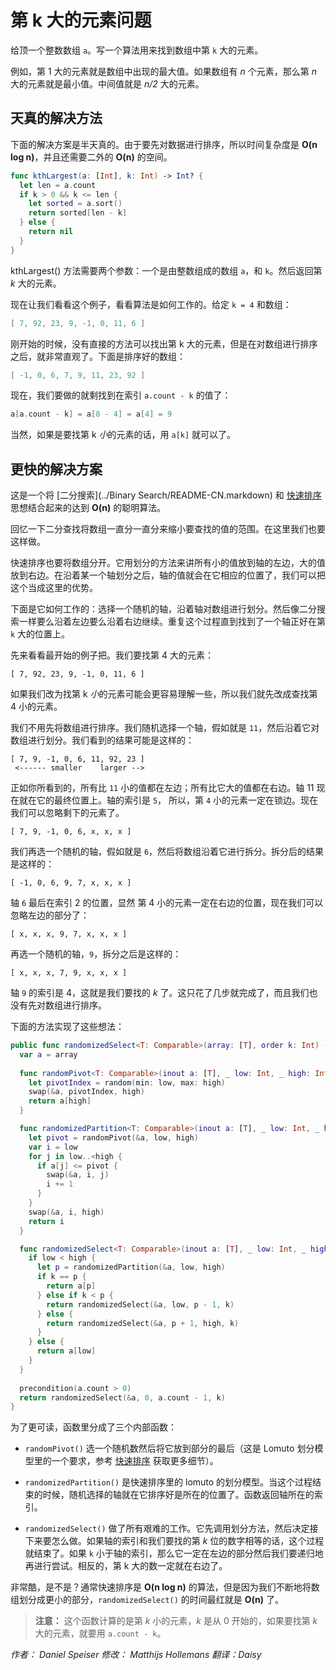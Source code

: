 # 第 k 大的元素问题

给顶一个整数数组 `a`。写一个算法用来找到数组中第 `k` 大的元素。

例如，第 1 大的元素就是数组中出现的最大值。如果数组有 *n* 个元素，那么第 *n* 大的元素就是最小值。中间值就是 *n/2* 大的元素。

## 天真的解决方法

下面的解决方案是半天真的。由于要先对数据进行排序，所以时间复杂度是 **O(n log n)**，并且还需要二外的 **O(n)** 的空间。

```swift
func kthLargest(a: [Int], k: Int) -> Int? {
  let len = a.count
  if k > 0 && k <= len {
    let sorted = a.sort()
    return sorted[len - k]
  } else {
    return nil
  }
}
```

kthLargest() 方法需要两个参数：一个是由整数组成的数组 `a`，和 `k`。然后返回第 *k* 大的元素。

现在让我们看看这个例子，看看算法是如何工作的。给定 `k = 4` 和数组：

```swift
[ 7, 92, 23, 9, -1, 0, 11, 6 ]
```

刚开始的时候，没有直接的方法可以找出第 k 大的元素，但是在对数组进行排序之后，就非常直观了。下面是排序好的数组：

```swift
[ -1, 0, 6, 7, 9, 11, 23, 92 ]
```

现在，我们要做的就剩找到在索引 `a.count - k` 的值了：

```swift
a[a.count - k] = a[8 - 4] = a[4] = 9
```

当然，如果是要找第 k *小*的元素的话，用 `a[k]` 就可以了。

## 更快的解决方案

这是一个将 [二分搜索](../Binary Search/README-CN.markdown) 和 [快速排序](../Quicksort/README-CN.markdown) 思想结合起来的达到 **O(n)** 的聪明算法。

回忆一下二分查找将数组一直分一直分来缩小要查找的值的范围。在这里我们也要这样做。

快速排序也要将数组分开。它用划分的方法来讲所有小的值放到轴的左边，大的值放到右边。在沿着某一个轴划分之后，轴的值就会在它相应的位置了，我们可以把这个当成这里的优势。

下面是它如何工作的：选择一个随机的轴，沿着轴对数组进行划分。然后像二分搜索一样要么沿着左边要么沿着右边继续。重复这个过程直到找到了一个轴正好在第 `k` 大的位置上。

先来看看最开始的例子把。我们要找第 4 大的元素：

	[ 7, 92, 23, 9, -1, 0, 11, 6 ]

如果我们改为找第 k *小*的元素可能会更容易理解一些，所以我们就先改成查找第 4 小的元素。

我们不用先将数组进行排序。我们随机选择一个轴，假如就是 `11`，然后沿着它对数组进行划分。我们看到的结果可能是这样的：

	[ 7, 9, -1, 0, 6, 11, 92, 23 ]
	 <------ smaller    larger -->

正如你所看到的，所有比 `11` 小的值都在左边；所有比它大的值都在右边。轴 11 现在就在它的最终位置上。轴的索引是 `5`， 所以，第 `4` 小的元素一定在锁边。现在我们可以忽略剩下的元素了。

	[ 7, 9, -1, 0, 6, x, x, x ]

我们再选一个随机的轴，假如就是 `6`，然后将数组沿着它进行拆分。拆分后的结果是这样的：

	[ -1, 0, 6, 9, 7, x, x, x ]

轴 `6` 最后在索引 2 的位置，显然 第 4 小的元素一定在右边的位置，现在我们可以忽略左边的部分了：

	[ x, x, x, 9, 7, x, x, x ]

再选一个随机的轴，`9`，拆分之后是这样的：

	[ x, x, x, 7, 9, x, x, x ]

轴 `9` 的索引是 4，这就是我们要找的 *k* 了。这只花了几步就完成了，而且我们也没有先对数组进行排序。

下面的方法实现了这些想法：

```swift
public func randomizedSelect<T: Comparable>(array: [T], order k: Int) -> T {
  var a = array
  
  func randomPivot<T: Comparable>(inout a: [T], _ low: Int, _ high: Int) -> T {
    let pivotIndex = random(min: low, max: high)
    swap(&a, pivotIndex, high)
    return a[high]
  }

  func randomizedPartition<T: Comparable>(inout a: [T], _ low: Int, _ high: Int) -> Int {
    let pivot = randomPivot(&a, low, high)
    var i = low
    for j in low..<high {
      if a[j] <= pivot {
        swap(&a, i, j)
        i += 1
      }
    }
    swap(&a, i, high)
    return i
  }

  func randomizedSelect<T: Comparable>(inout a: [T], _ low: Int, _ high: Int, _ k: Int) -> T {
    if low < high {
      let p = randomizedPartition(&a, low, high)
      if k == p {
        return a[p]
      } else if k < p {
        return randomizedSelect(&a, low, p - 1, k)
      } else {
        return randomizedSelect(&a, p + 1, high, k)
      }
    } else {
      return a[low]
    }
  }
  
  precondition(a.count > 0)
  return randomizedSelect(&a, 0, a.count - 1, k)
}
```

为了更可读，函数里分成了三个内部函数：

- `randomPivot()` 选一个随机数然后将它放到部分的最后（这是 Lomuto 划分模型里的一个要求，参考 [快速排序](../Quicksort/README-CN.markdown) 获取更多细节）。

- `randomizedPartition()` 是快速排序里的 lomuto 的划分模型。当这个过程结束的时候，随机选择的轴就在它排序好是所在的位置了。函数返回轴所在的索引。

- `randomizedSelect()` 做了所有艰难的工作。它先调用划分方法，然后决定接下来要怎么做。如果轴的索引和我们要找的第 *k* 位的数字相等的话，这个过程就结束了。如果 `k` 小于轴的索引，那么它一定在左边的部分然后我们要递归地再进行尝试。相反的，第 k 大的数一定就在右边了。

非常酷，是不是？通常快速排序是 **O(n log n)** 的算法，但是因为我们不断地将数组划分成更小的部分，`randomizedSelect()` 的时间最红就是 **O(n)** 了。

> **注意：** 这个函数计算的是第 *k* 小的元素，*k* 是从 0 开始的，如果要找第 *k* 大的元素，就要用 `a.count - k`。

*作者： Daniel Speiser 修改： Matthijs Hollemans 翻译：Daisy*


